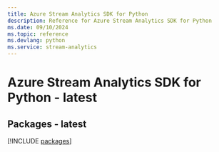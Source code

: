 ```yaml
---
title: Azure Stream Analytics SDK for Python
description: Reference for Azure Stream Analytics SDK for Python
ms.date: 09/10/2024
ms.topic: reference
ms.devlang: python
ms.service: stream-analytics
---
```

# Azure Stream Analytics SDK for Python - latest
## Packages - latest
[!INCLUDE [packages](stream-analytics-index.md)]